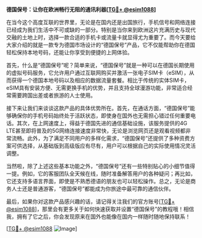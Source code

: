 **德国保号：让你在欧洲畅行无阻的通讯利器[[TG💪+ @esim1088](https://t.me/s/esim1088)]**

在当今这个高度互联的世界里，无论是在国内还是出国旅行，手机信号和网络连接已经成为我们生活中不可或缺的一部分。特别是当你来到欧洲这片充满历史与现代交融的土地上时，选择一款合适的手机卡或流量卡就显得尤为重要了。而今天要给大家介绍的就是一款专为德国市场设计的“德国保号”产品，它不仅能帮助你在德国轻松保持本地号码，还能让你享受到便捷的上网体验。

首先，什么是“德国保号”呢？简单来说，“德国保号”就是一种可以在德国长期使用的虚拟号码服务，它允许用户通过互联网购买并激活一张电子SIM卡（eSIM），从而获得一个德国本地号码以及相应的数据流量套餐。相比于传统的实体SIM卡，eSIM具有安装方便、无需更换手机的优势，并且支持全球漫游功能，非常适合经常需要跨国出差或者旅游的人士使用。

接下来让我们来谈谈这款产品的具体优势所在。首先，在通话方面，“德国保号”能够确保你的手机号码始终处于活跃状态，即使身在国外也无需担心错过任何重要电话。其次，在上网速度上，得益于德国先进的通信基础设施，该服务提供的4G LTE甚至即将普及的5G网络连接速度非常快，无论是浏览网页还是观看视频都非常流畅。此外，为了满足不同用户的多样化需求，“德国保号”还提供了多种资费方案可供选择，从基础版到高级版应有尽有，用户可以根据自己的实际使用情况灵活调整。

当然啦，除了上述这些基本功能之外，“德国保号”还有一些特别贴心的小细节值得一提。例如，它的客服团队全天候在线，随时准备解答用户的各种疑问；再比如，它还支持多语言界面，即使是不熟悉德语的朋友也可以轻松操作。总之，无论是商务人士还是普通游客，“德国保号”都能成为你旅途中最可靠的通信伙伴。

最后，如果你对这款产品感兴趣的话，请记得关注我们的官方账号[[TG💪+ @esim1088](https://t.me/s/esim1088)]，那里会有更多关于如何快速获取并设置“德国保号”的教程哦！相信我，拥有了它之后，你会发现原来在国外也能像在国内一样随时随地保持联系！

[[TG💪+ @esim1088](https://t.me/s/esim1088) ![Image](https://i.postimg.cc/4NQfJmqS/Snipaste-2025-05-13-00-14-12.png)]